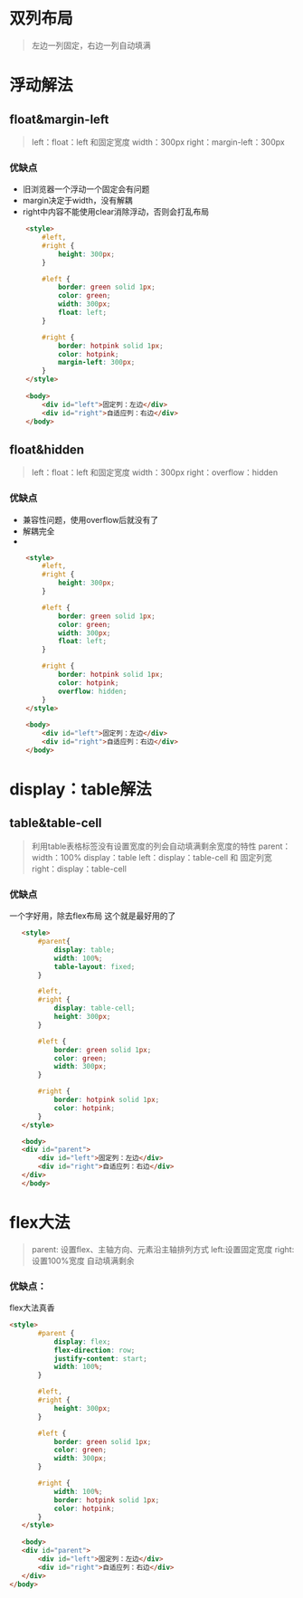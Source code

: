# 双列布局

> 左边一列固定，右边一列自动填满


# 浮动解法

## float&margin-left

> left：float：left 和固定宽度 width：300px
> right：margin-left：300px

### 优缺点
- 旧浏览器一个浮动一个固定会有问题
- margin决定于width，没有解耦
- right中内容不能使用clear消除浮动，否则会打乱布局

``` html
	<style>
        #left,
        #right {
            height: 300px;
        }

        #left {
            border: green solid 1px;
            color: green;
            width: 300px;
            float: left;
        }

        #right {
            border: hotpink solid 1px;
            color: hotpink;
            margin-left: 300px;
        }
	</style>
	
	<body>
        <div id="left">固定列：左边</div>
        <div id="right">自适应列：右边</div>
	</body>

```

## float&hidden

> left：float：left 和固定宽度 width：300px
> right：overflow：hidden

### 优缺点
- 兼容性问题，使用overflow后就没有了
- 解耦完全
- 

``` html
	<style>
        #left,
        #right {
            height: 300px;
        }

        #left {
            border: green solid 1px;
            color: green;
            width: 300px;
            float: left;
        }

        #right {
            border: hotpink solid 1px;
            color: hotpink;
            overflow: hidden;
        }
	</style>
	
	<body>
        <div id="left">固定列：左边</div>
        <div id="right">自适应列：右边</div>
	</body>
```

# display：table解法

## table&table-cell

> 利用table表格标签没有设置宽度的列会自动填满剩余宽度的特性
> parent：width：100%  display：table
> left：display：table-cell 和 固定列宽
> right：display：table-cell

### 优缺点
一个字好用，除去flex布局 这个就是最好用的了

 ``` html
    <style>
        #parent{
            display: table;
            width: 100%;
            table-layout: fixed;
        }

        #left,
        #right {
            display: table-cell;
            height: 300px;
        }

        #left {
            border: green solid 1px;
            color: green;
            width: 300px;
        }

        #right {
            border: hotpink solid 1px;
            color: hotpink;
        }
    </style>

	<body>
    <div id="parent">
        <div id="left">固定列：左边</div>
        <div id="right">自适应列：右边</div>
    </div>
	</body>
 ```

 # flex大法

 > parent: 设置flex、主轴方向、元素沿主轴排列方式
 > left:设置固定宽度
 > right:设置100%宽度 自动填满剩余

### 优缺点：
flex大法真香

 ``` html
 <style>
        #parent {
            display: flex;
            flex-direction: row;
            justify-content: start;
            width: 100%;
        }

        #left,
        #right {
            height: 300px;
        }

        #left {
            border: green solid 1px;
            color: green;
            width: 300px;
        }

        #right {
            width: 100%;
            border: hotpink solid 1px;
            color: hotpink;
        }
	</style>
	
	<body>
    <div id="parent">
        <div id="left">固定列：左边</div>
        <div id="right">自适应列：右边</div>
    </div>
</body>
 ```